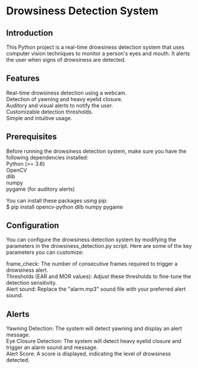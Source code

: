 # Drowsiness Detection System
## Introduction
This Python project is a real-time drowsiness detection system that uses computer vision techniques to monitor a person's eyes and mouth. It alerts the user when signs of drowsiness are detected.

## Features
Real-time drowsiness detection using a webcam.\
Detection of yawning and heavy eyelid closure.\
Auditory and visual alerts to notify the user.\
Customizable detection thresholds.\
Simple and intuitive usage.

## Prerequisites
Before running the drowsiness detection system, make sure you have the following dependencies installed:\
Python (>= 3.6)\
OpenCV\
dlib\
numpy\
pygame (for auditory alerts)

You can install these packages using pip: \
$ pip install opencv-python dlib numpy pygame

## Configuration
You can configure the drowsiness detection system by modifying the parameters in the drowsiness_detection.py script. Here are some of the key parameters you can customize:

frame_check: The number of consecutive frames required to trigger a drowsiness alert.\
Thresholds (EAR and MOR values): Adjust these thresholds to fine-tune the detection sensitivity.\
Alert sound: Replace the "alarm.mp3" sound file with your preferred alert sound.

## Alerts
Yawning Detection: The system will detect yawning and display an alert message.\
Eye Closure Detection: The system will detect heavy eyelid closure and trigger an alarm sound and message.\
Alert Score: A score is displayed, indicating the level of drowsiness detected.
